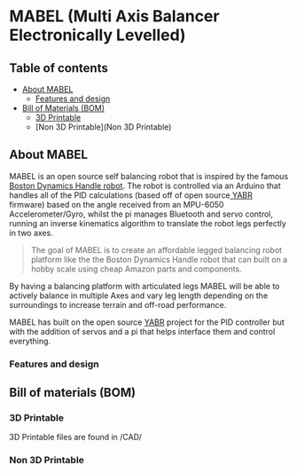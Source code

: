 # MABEL (Multi Axis Balancer Electronically Levelled)
## Table of contents
 - [About MABEL](#About-MABEL)
   - [Features and design](#Features-and-design)
 - [Bill of Materials (BOM)](Bill-of-materials-(BOM))
   - [3D Printable](3D-Printable)
   - [Non 3D Printable](Non 3D Printable)

## About MABEL
MABEL is an open source self balancing robot that is inspired by the famous [Boston Dynamics Handle robot](http://https://www.youtube.com/watch?v=-7xvqQeoA8c "Boston Dynamics Handle robot"). The robot is controlled via an Arduino that handles all of the PID calculations (based off of open source[ YABR](http://http://www.brokking.net/yabr_main.html " YABR") firmware) based on the angle received from an MPU-6050 Accelerometer/Gyro, whilst the pi manages Bluetooth and servo control, running an inverse kinematics algorithm to translate the robot legs perfectly in two axes.

> The goal of MABEL is to create an affordable legged balancing robot platform like the the Boston Dynamics Handle robot that can built on a hobby scale using cheap Amazon parts and components.

By having a balancing platform with articulated legs MABEL will be able to actively balance in multiple Axes and vary leg length depending on the surroundings to increase terrain and off-road performance.

MABEL has built on the open source [YABR](http://http://www.brokking.net/yabr_main.html "YABR") project for the PID controller but with the addition of servos and a pi that helps interface them and control everything.
### Features and design 

## Bill of materials (BOM)
### 3D Printable
3D Printable files are found in /CAD/
### Non 3D Printable
